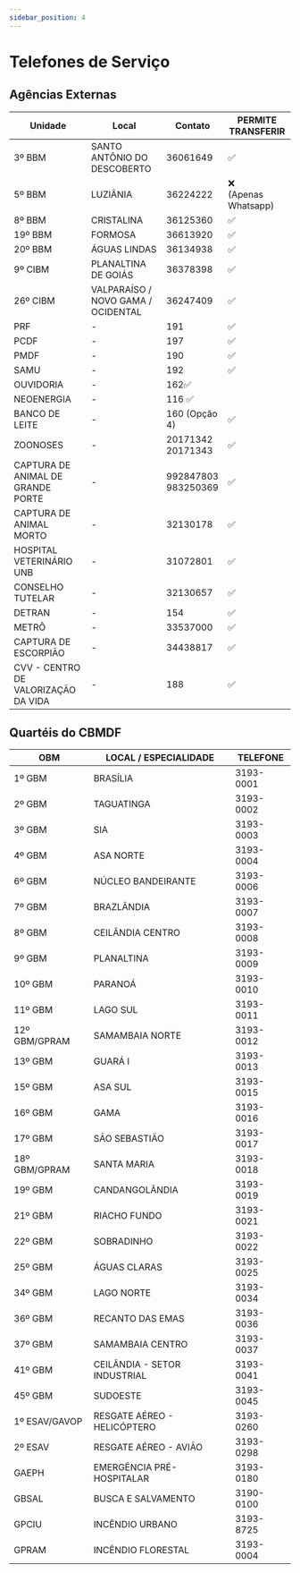 ```yaml
---
sidebar_position: 4
---
```


# Telefones de Serviço

## Agências Externas

| Unidade | Local                                  | Contato | PERMITE TRANSFERIR |
|---------|----------------------------------------|---------|---------|
| 3º BBM | SANTO ANTÔNIO DO DESCOBERTO | 36061649|✅|
| 5º BBM | LUZIÂNIA | 36224222|❌<br/>(Apenas Whatsapp)|
| 8º BBM | CRISTALINA | 36125360|✅|
| 19º BBM | FORMOSA | 36613920|✅|
| 20º BBM | ÁGUAS LINDAS | 36134938|✅|
| 9º CIBM | PLANALTINA DE GOIÁS | 36378398|✅|
| 26º CIBM | VALPARAÍSO / NOVO GAMA / OCIDENTAL |	36247409|✅|
| PRF | - | 191 |✅|
| PCDF |  - | 197 |✅|
| PMDF |  - | 190 |✅|
| SAMU |  - | 192 |✅|
| OUVIDORIA | - | 162✅|
| NEOENERGIA |  - | 116 ✅||
| BANCO DE LEITE | - | 160 (Opção 4) |✅|
| ZOONOSES |  - | 20171342<br/>20171343 |✅| 
| CAPTURA DE ANIMAL DE GRANDE PORTE |  - | 992847803<br/>983250369 | ✅|
| CAPTURA DE ANIMAL MORTO |  - | 32130178 | ✅|
| HOSPITAL VETERINÁRIO UNB |  - | 31072801 | ✅|
| CONSELHO TUTELAR |  - | 32130657 | ✅|
| DETRAN |  - | 154 | ✅|
| METRÔ |  - | 33537000 |✅| 
| CAPTURA DE ESCORPIÃO |  - | 34438817 | ✅|
| CVV - CENTRO DE VALORIZAÇÃO DA VIDA |  - | 188 | ✅|


## Quartéis do CBMDF

| OBM             | LOCAL / ESPECIALIDADE             | TELEFONE   |
|-----------------|----------------------------------|------------|
| 1º GBM          | BRASÍLIA                         | 3193-0001  |
| 2º GBM          | TAGUATINGA                       | 3193-0002  |
| 3º GBM          | SIA                              | 3193-0003  |
| 4º GBM          | ASA NORTE                        | 3193-0004  |
| 6º GBM          | NÚCLEO BANDEIRANTE               | 3193-0006  |
| 7º GBM          | BRAZLÂNDIA                       | 3193-0007  |
| 8º GBM          | CEILÂNDIA CENTRO                 | 3193-0008  |
| 9º GBM          | PLANALTINA                       | 3193-0009  |
| 10º GBM         | PARANOÁ                          | 3193-0010  |
| 11º GBM         | LAGO SUL                         | 3193-0011  |
| 12º GBM/GPRAM  | SAMAMBAIA NORTE                  | 3193-0012  |
| 13º GBM         | GUARÁ I                          | 3193-0013  |
| 15º GBM         | ASA SUL                          | 3193-0015  |
| 16º GBM         | GAMA                             | 3193-0016  |
| 17º GBM         | SÃO SEBASTIÃO                    | 3193-0017  |
| 18º GBM/GPRAM  | SANTA MARIA                      | 3193-0018  |
| 19º GBM         | CANDANGOLÂNDIA                   | 3193-0019  |
| 21º GBM         | RIACHO FUNDO                     | 3193-0021  |
| 22º GBM         | SOBRADINHO                       | 3193-0022  |
| 25º GBM         | ÁGUAS CLARAS                     | 3193-0025  |
| 34º GBM         | LAGO NORTE                       | 3193-0034  |
| 36º GBM         | RECANTO DAS EMAS                 | 3193-0036  |
| 37º GBM         | SAMAMBAIA CENTRO                 | 3193-0037  |
| 41º GBM         | CEILÂNDIA - SETOR INDUSTRIAL     | 3193-0041  |
| 45º GBM         | SUDOESTE                         | 3193-0045  |
| 1º ESAV/GAVOP  | RESGATE AÉREO - HELICÓPTERO      | 3193-0260  |
| 2º ESAV        | RESGATE AÉREO - AVIÃO            | 3193-0298  |
| GAEPH           | EMERGÊNCIA PRÉ-HOSPITALAR        | 3193-0180  |
| GBSAL           | BUSCA E SALVAMENTO               | 3190-0100  |
| GPCIU           | INCÊNDIO URBANO                  | 3193-8725  |
| GPRAM           | INCÊNDIO FLORESTAL               | 3193-0004  |
